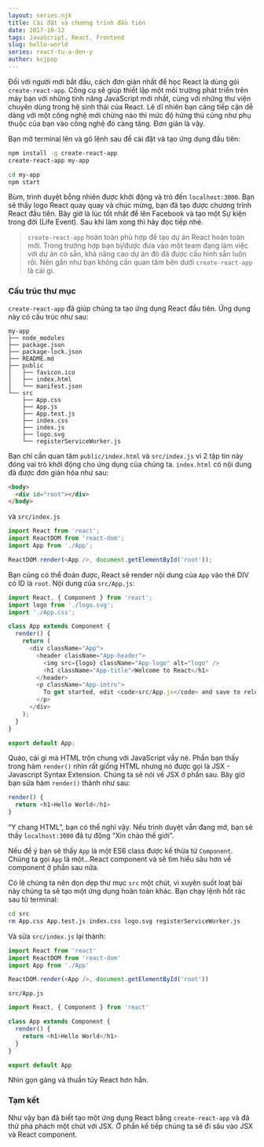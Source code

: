 ```yaml
---
layout: series.njk
title: Cài đặt và chương trình đầu tiên
date: 2017-10-12
tags: JavaScript, React, Frontend
slug: hello-world
series: react-tu-a-den-y
author: kcjpop
---
```


Đối với người mới bắt đầu, cách đơn giản nhất để học React là dùng gói `create-react-app`. Công cụ sẽ giúp thiết lập một môi trường phát triển trên máy bạn với những tính năng JavaScript mới nhất, cùng với những thư viện chuyên dùng trong hệ sinh thái của React. Lẽ dĩ nhiên bạn càng tiếp cận dễ dàng với một công nghệ mới chừng nào thì mức độ hứng thú cũng như phụ thuộc của bạn vào công nghệ đó càng tăng. Đơn giản là vậy.

Bạn mở terminal lên và gõ lệnh sau để cài đặt và tạo ứng dụng đầu tiên:

```bash
npm install -g create-react-app
create-react-app my-app

cd my-app
npm start
```

Bùm, trình duyệt bỗng nhiên được khởi động và trỏ đến `localhost:3000`. Bạn sẽ thấy logo React quay quay và chúc mừng, bạn đã tạo được chương trình React đầu tiên. Bây giờ là lúc tốt nhất để lên Facebook và tạo một Sự kiện trong đời (Life Event). Sau khi làm xong thì hãy đọc tiếp nhé.

> `create-react-app` hoàn toàn phù hợp để tạo dự án React hoàn toàn mới. Trong trường hợp bạn bị/được đưa vào một team đang làm việc với dự án có sẵn, khả năng cao dự án đó đã được cấu hình sẵn luôn rồi. Nên gần như bạn không cần quan tâm bên dưới `create-react-app` là cái gì.

### Cấu trúc thư mục

`create-react-app` đã giúp chúng ta tạo ứng dụng React đầu tiên. Ứng dụng này có cấu trúc như sau:

```
my-app
├── node_modules
├── package.json
├── package-lock.json
├── README.md
├── public
│   ├── favicon.ico
│   ├── index.html
│   └── manifest.json
└── src
    ├── App.css
    ├── App.js
    ├── App.test.js
    ├── index.css
    ├── index.js
    ├── logo.svg
    └── registerServiceWorker.js

```

Bạn chỉ cần quan tâm `public/index.html` và `src/index.js` vì 2 tập tin này đóng vai trò khởi động cho ứng dụng của chúng ta. `index.html` có nội dung đã được đơn giản hóa như sau:

```html
<body>
  <div id="root"></div>
</body>
```

và `src/index.js`

```javascript
import React from 'react';
import ReactDOM from 'react-dom';
import App from './App';

ReactDOM.render(<App />, document.getElementById('root'));
```

Bạn cũng có thể đoán được, React sẽ render nội dung của `App` vào thẻ DIV có ID là `root`. Nội dung của `src/App.js`:


```javascript
import React, { Component } from 'react';
import logo from './logo.svg';
import './App.css';

class App extends Component {
  render() {
    return (
      <div className="App">
        <header className="App-header">
          <img src={logo} className="App-logo" alt="logo" />
          <h1 className="App-title">Welcome to React</h1>
        </header>
        <p className="App-intro">
          To get started, edit <code>src/App.js</code> and save to reload.
        </p>
      </div>
    );
  }
}

export default App;
```
Quào, cái gì mà HTML trộn chung với JavaScript vầy nè. Phần bạn thấy trong hàm `render()` nhìn rất giống HTML nhưng nó được gọi là JSX - Javascript Syntax Extension. Chúng ta sẽ nói về JSX ở phần sau. Bây giờ bạn sửa hàm `render()` thành như sau:

```javascript
render() {
  return <h1>Hello World</h1>
}
```

“Y chang HTML”, bạn có thể nghĩ vậy. Nếu trình duyệt vẫn đang mở, bạn sẽ thấy `localhost:3000` đã tự động “Xin chào thế giới”.

Nếu để ý bạn sẽ thấy `App` là một ES6 class được kế thừa từ `Component`. Chúng ta gọi `App` là một...React component và sẽ tìm hiểu sâu hơn về component ở phần sau nữa.

Có lẽ chúng ta nên dọn dẹp thư mục `src` một chút, vì xuyên suốt loạt bài này chúng ta sẽ tạo một ứng dụng hoàn toàn khác. Bạn chạy lệnh hốt rác sau từ terminal:

```bash
cd src
rm App.css App.test.js index.css logo.svg registerServiceWorker.js
```

Và sửa `src/index.js` lại thành:

```javascript
import React from 'react'
import ReactDOM from 'react-dom'
import App from './App'

ReactDOM.render(<App />, document.getElementById('root'))
```

`src/App.js`

```javascript
import React, { Component } from 'react'

class App extends Component {
  render() {
    return <h1>Hello World</h1>
  }
}

export default App
```

Nhìn gọn gàng và thuần túy React hơn hẳn.

### Tạm kết

Như vậy bạn đã biết tạo một ứng dụng React bằng `create-react-app` và đã thử phá phách một chút với JSX. Ở phần kế tiếp chúng ta sẽ đi sâu vào JSX và React component.
